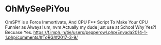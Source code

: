 # OhMySeePiYou
OmSPY is a Force Immortivate, And CPU F** Script To Make Your CPU Funnier as Always! um, nvm Actually my dude just use at School Why Yes?! Becuase Yes.
https://f.imph.in/tie/users/pepperowl.php/Envada2014-1-1.php/comments/#ToRG/#2017-3-9/
